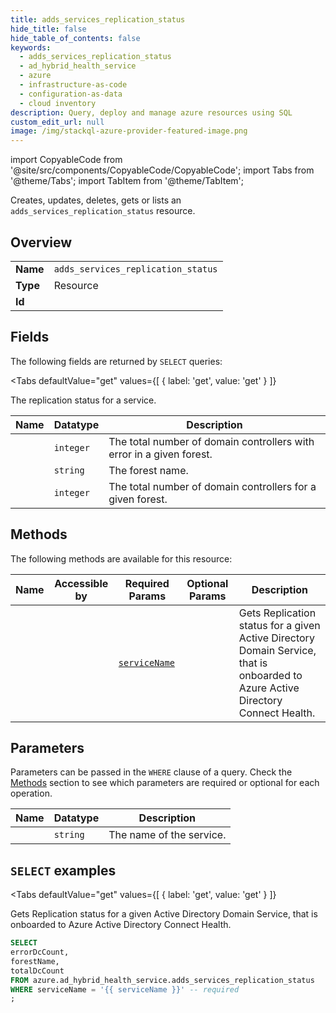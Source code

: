 ```yaml
--- 
title: adds_services_replication_status
hide_title: false
hide_table_of_contents: false
keywords:
  - adds_services_replication_status
  - ad_hybrid_health_service
  - azure
  - infrastructure-as-code
  - configuration-as-data
  - cloud inventory
description: Query, deploy and manage azure resources using SQL
custom_edit_url: null
image: /img/stackql-azure-provider-featured-image.png
---
```


import CopyableCode from '@site/src/components/CopyableCode/CopyableCode';
import Tabs from '@theme/Tabs';
import TabItem from '@theme/TabItem';

Creates, updates, deletes, gets or lists an <code>adds_services_replication_status</code> resource.

## Overview
<table><tbody>
<tr><td><b>Name</b></td><td><code>adds_services_replication_status</code></td></tr>
<tr><td><b>Type</b></td><td>Resource</td></tr>
<tr><td><b>Id</b></td><td><CopyableCode code="azure.ad_hybrid_health_service.adds_services_replication_status" /></td></tr>
</tbody></table>

## Fields

The following fields are returned by `SELECT` queries:

<Tabs
    defaultValue="get"
    values={[
        { label: 'get', value: 'get' }
    ]}
>
<TabItem value="get">

The replication status for a service. 

<table>
<thead>
    <tr>
    <th>Name</th>
    <th>Datatype</th>
    <th>Description</th>
    </tr>
</thead>
<tbody>
<tr>
    <td><CopyableCode code="errorDcCount" /></td>
    <td><code>integer</code></td>
    <td>The total number of domain controllers with error in a given forest.</td>
</tr>
<tr>
    <td><CopyableCode code="forestName" /></td>
    <td><code>string</code></td>
    <td>The forest name.</td>
</tr>
<tr>
    <td><CopyableCode code="totalDcCount" /></td>
    <td><code>integer</code></td>
    <td>The total number of domain controllers for a given forest.</td>
</tr>
</tbody>
</table>
</TabItem>
</Tabs>

## Methods

The following methods are available for this resource:

<table>
<thead>
    <tr>
    <th>Name</th>
    <th>Accessible by</th>
    <th>Required Params</th>
    <th>Optional Params</th>
    <th>Description</th>
    </tr>
</thead>
<tbody>
<tr>
    <td><a href="#get"><CopyableCode code="get" /></a></td>
    <td><CopyableCode code="select" /></td>
    <td><a href="#parameter-serviceName"><code>serviceName</code></a></td>
    <td></td>
    <td>Gets Replication status for a given Active Directory Domain Service, that is onboarded to Azure Active Directory Connect Health.</td>
</tr>
</tbody>
</table>

## Parameters

Parameters can be passed in the `WHERE` clause of a query. Check the [Methods](#methods) section to see which parameters are required or optional for each operation.

<table>
<thead>
    <tr>
    <th>Name</th>
    <th>Datatype</th>
    <th>Description</th>
    </tr>
</thead>
<tbody>
<tr id="parameter-serviceName">
    <td><CopyableCode code="serviceName" /></td>
    <td><code>string</code></td>
    <td>The name of the service.</td>
</tr>
</tbody>
</table>

## `SELECT` examples

<Tabs
    defaultValue="get"
    values={[
        { label: 'get', value: 'get' }
    ]}
>
<TabItem value="get">

Gets Replication status for a given Active Directory Domain Service, that is onboarded to Azure Active Directory Connect Health.

```sql
SELECT
errorDcCount,
forestName,
totalDcCount
FROM azure.ad_hybrid_health_service.adds_services_replication_status
WHERE serviceName = '{{ serviceName }}' -- required
;
```
</TabItem>
</Tabs>
